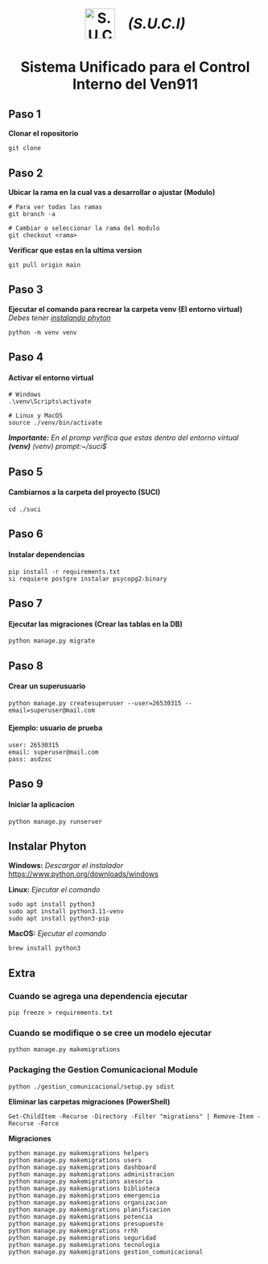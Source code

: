 <h1 align="center" style="display: flex; align-items: center; justify-content: center; gap: 25px;">
  <img src="./suci/templates/static/img/logo.png" width="60" alt="S.U.C.I Logo">
  <i>(S.U.C.I)</i>
</h1>

<h1 align="center" style="margin-bottom: 0;">Sistema Unificado para el Control</h1>
<h1 align="center" style="margin-top: 0;">Interno del Ven911</h1>

## Paso 1

**Clonar el ropositorio**

```
git clone 
```

## Paso 2

**Ubicar la rama en la cual vas a desarrollar o ajustar (Modulo)**

```
# Para ver todas las ramas
git branch -a

# Cambiar o seleccionar la rama del modulo
git checkout <rama>
```

**Verificar que estas en la ultima version**

```
git pull origin main
```

## Paso 3

**Ejecutar el comando para recrear la carpeta venv (El entorno virtual)**
_Debes tener [instalando phyton](#instalando-phyton)_

```
python -m venv venv
```

## Paso 4

#### Activar el entorno virtual

```
# Windows
.\venv\Scripts\activate

# Linux y MacOS
source ./venv/bin/activate
```

_**Importante:** En el promp verifica que estas dentro del entorno virtual **(venv)**_
_(venv) prompt:~/suci$_

## Paso 5

#### Cambiarnos a la carpeta del proyecto (SUCI)

```
cd ./suci
```

## Paso 6

#### Instalar dependencias

```
pip install -r requirements.txt
si requiere postgre instalar psycopg2-binary
```

## Paso 7

#### Ejecutar las migraciones (Crear las tablas en la DB)

```
python manage.py migrate
```

## Paso 8

#### Crear un superusuario

```
python manage.py createsuperuser --user=26530315 --email=superuser@mail.com
```

#### Ejemplo: usuario de prueba

```
user: 26530315
email: superuser@mail.com
pass: asdzxc
```

## Paso 9

#### Iniciar la aplicacion

```
python manage.py runserver
```

## Instalar Phyton

**Windows:** _Descargar el instalador_
https://www.python.org/downloads/windows

**Linux:** _Ejecutar el comando_

```
sudo apt install python3
sudo apt install python3.11-venv
sudo apt install python3-pip
```

**MacOS:** _Ejecutar el comando_

```
brew install python3
```

## Extra

### Cuando se agrega una dependencia ejecutar

```
pip freeze > requirements.txt
```

### Cuando se modifique o se cree un modelo ejecutar

```
python manage.py makemigrations
```

### Packaging the Gestion Comunicacional Module

```
python ./gestion_comunicacional/setup.py sdist
```

**Eliminar las carpetas migraciones (PowerShell)**

```
Get-ChildItem -Recurse -Directory -Filter "migrations" | Remove-Item -Recurse -Force
```

**Migraciones**

```
python manage.py makemigrations helpers
python manage.py makemigrations users
python manage.py makemigrations dashboard
python manage.py makemigrations administracion
python manage.py makemigrations asesoria
python manage.py makemigrations biblioteca
python manage.py makemigrations emergencia
python manage.py makemigrations organizacion
python manage.py makemigrations planificacion
python manage.py makemigrations potencia
python manage.py makemigrations presupuesto
python manage.py makemigrations rrhh
python manage.py makemigrations seguridad
python manage.py makemigrations tecnologia
python manage.py makemigrations gestion_comunicacional
```
